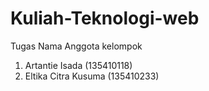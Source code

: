 # Kuliah-Teknologi-web
Tugas
Nama Anggota kelompok

1. Artantie Isada (135410118)
2. Eltika Citra Kusuma (135410233)
